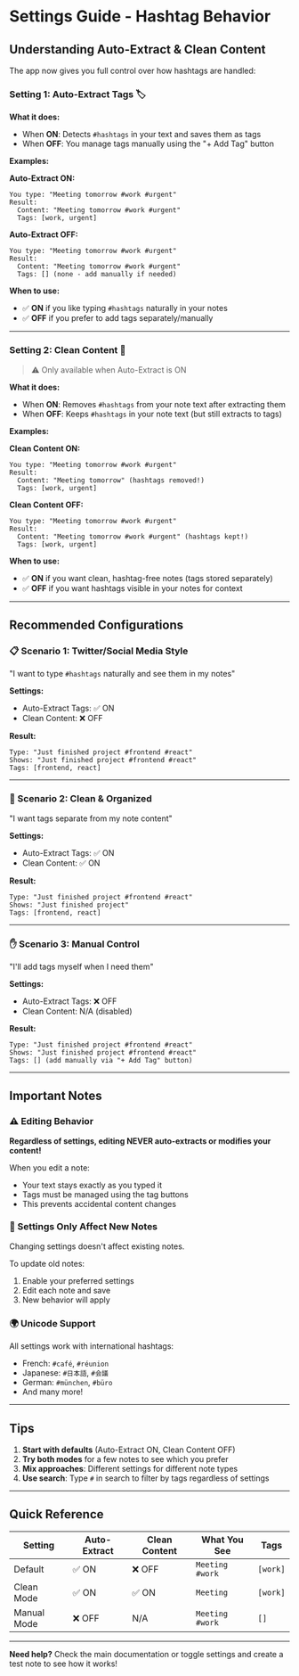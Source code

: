 # Settings Guide - Hashtag Behavior

## Understanding Auto-Extract & Clean Content

The app now gives you full control over how hashtags are handled:

### Setting 1: Auto-Extract Tags 🏷️

**What it does:**
- When **ON**: Detects `#hashtags` in your text and saves them as tags
- When **OFF**: You manage tags manually using the "+ Add Tag" button

**Examples:**

**Auto-Extract ON:**
```
You type: "Meeting tomorrow #work #urgent"
Result:
  Content: "Meeting tomorrow #work #urgent"
  Tags: [work, urgent]
```

**Auto-Extract OFF:**
```
You type: "Meeting tomorrow #work #urgent"
Result:
  Content: "Meeting tomorrow #work #urgent"
  Tags: [] (none - add manually if needed)
```

**When to use:**
- ✅ **ON** if you like typing `#hashtags` naturally in your notes
- ✅ **OFF** if you prefer to add tags separately/manually

---

### Setting 2: Clean Content 🧹

> ⚠️ Only available when Auto-Extract is ON

**What it does:**
- When **ON**: Removes `#hashtags` from your note text after extracting them
- When **OFF**: Keeps `#hashtags` in your note text (but still extracts to tags)

**Examples:**

**Clean Content ON:**
```
You type: "Meeting tomorrow #work #urgent"
Result:
  Content: "Meeting tomorrow" (hashtags removed!)
  Tags: [work, urgent]
```

**Clean Content OFF:**
```
You type: "Meeting tomorrow #work #urgent"
Result:
  Content: "Meeting tomorrow #work #urgent" (hashtags kept!)
  Tags: [work, urgent]
```

**When to use:**
- ✅ **ON** if you want clean, hashtag-free notes (tags stored separately)
- ✅ **OFF** if you want hashtags visible in your notes for context

---

## Recommended Configurations

### 📋 Scenario 1: Twitter/Social Media Style
"I want to type `#hashtags` naturally and see them in my notes"

**Settings:**
- Auto-Extract Tags: ✅ ON
- Clean Content: ❌ OFF

**Result:**
```
Type: "Just finished project #frontend #react"
Shows: "Just finished project #frontend #react"
Tags: [frontend, react]
```

---

### 🧼 Scenario 2: Clean & Organized
"I want tags separate from my note content"

**Settings:**
- Auto-Extract Tags: ✅ ON
- Clean Content: ✅ ON

**Result:**
```
Type: "Just finished project #frontend #react"
Shows: "Just finished project"
Tags: [frontend, react]
```

---

### ✋ Scenario 3: Manual Control
"I'll add tags myself when I need them"

**Settings:**
- Auto-Extract Tags: ❌ OFF
- Clean Content: N/A (disabled)

**Result:**
```
Type: "Just finished project #frontend #react"
Shows: "Just finished project #frontend #react"
Tags: [] (add manually via "+ Add Tag" button)
```

---

## Important Notes

### ⚠️ Editing Behavior
**Regardless of settings, editing NEVER auto-extracts or modifies your content!**

When you edit a note:
- Your text stays exactly as you typed it
- Tags must be managed using the tag buttons
- This prevents accidental content changes

### 🔄 Settings Only Affect New Notes
Changing settings doesn't affect existing notes.

To update old notes:
1. Enable your preferred settings
2. Edit each note and save
3. New behavior will apply

### 🌍 Unicode Support
All settings work with international hashtags:
- French: `#café`, `#réunion`
- Japanese: `#日本語`, `#会議`
- German: `#münchen`, `#büro`
- And many more!

---

## Tips

1. **Start with defaults** (Auto-Extract ON, Clean Content OFF)
2. **Try both modes** for a few notes to see which you prefer
3. **Mix approaches**: Different settings for different note types
4. **Use search**: Type `#` in search to filter by tags regardless of settings

---

## Quick Reference

| Setting | Auto-Extract | Clean Content | What You See | Tags |
|---------|--------------|---------------|--------------|------|
| Default | ✅ ON | ❌ OFF | `Meeting #work` | `[work]` |
| Clean Mode | ✅ ON | ✅ ON | `Meeting` | `[work]` |
| Manual Mode | ❌ OFF | N/A | `Meeting #work` | `[]` |

---

**Need help?** Check the main documentation or toggle settings and create a test note to see how it works!

